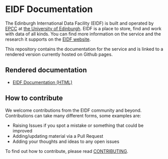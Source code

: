 # EIDF Documentation

The Edinburgh International Data Facility (EIDF) is built and operated by
[EPCC](https://www.epcc.ed.ac.uk) at [the University of Edinburgh](https://www.ed.ac.uk).
EIDF is a place to store, find and work with data of all kinds. You
can find more information on the service and the research it supports on
the [EIDF website](https://www.ed.ac.uk/edinburgh-international-data-facility/).

This repository contains the documentation for the service and is linked
to a rendered version currently hosted on Github pages.

## Rendered documentation

- [EIDF Documentation (HTML)](https://epcced.github.io/eidf-docs/)

## How to contribute

We welcome contributions from the EIDF community and beyond.
Contributions can take many different
forms, some examples are:

- Raising Issues if you spot a mistake or something that could be improved
- Adding/updating material via a Pull Request
- Adding your thoughts and ideas to any open issues

To find out how to contribute, please read [CONTRIBUTING](CONTRIBUTING.md).
